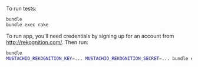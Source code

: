 To run tests:

```bash
bundle
bundle exec rake
```

To run app, you'll need credentials by signing up for an account from http://rekognition.com/.  Then run:

```bash
bundle
MUSTACHIO_REKOGNITION_KEY=... MUSTACHIO_REKOGNITION_SECRET=... bundle exec rackup
```
